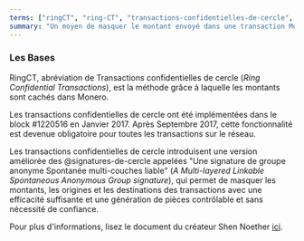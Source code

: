 ```yaml
---
terms: ["ringCT", "ring-CT", "transactions-confidentielles-de-cercle", "transaction-confidentielle-de-cercle"]
summary: "Un moyen de masquer le montant envoyé dans une transaction Monero"
---
```


### Les Bases
RingCT, abréviation de Transactions confidentielles de cercle (*Ring Confidential Transactions*), est la méthode grâce à laquelle les montants sont cachés dans Monero.

Les transactions confidentielles de cercle ont été implémentées dans le block #1220516 en Janvier 2017. Après Septembre 2017, cette fonctionnalité est devenue obligatoire pour toutes les transactions sur le réseau.

Les transactions confidentielles de cercle introduisent une version améliorée des @signatures-de-cercle appelées "Une signature de groupe anonyme Spontanée multi-couches liable" (*A Multi-layered Linkable Spontaneous Anonymous Group signature*), qui permet de masquer les montants, les origines et les destinations des transactions avec une efficacité suffisante et une génération de pièces contrôlable et sans nécessité de confiance.

Pour plus d'informations, lisez le document du créateur Shen Noether [ici](https://eprint.iacr.org/2015/1098).
